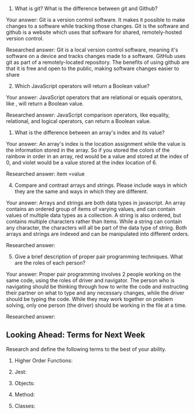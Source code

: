 <!-- # ASSESSMENT 1: Tech Interview Practice Questions

Answer the following questions.

First, without external resources. Challenge yourself to answer from memory as if you were in a job interview. If you don't know the answer a good tip is to answer a simpler version of the question.

Then, research the question to expand on your answer. Even if you feel you have answered the question completely, there is always something more to learn. Write your researched answer in your OWN WORDS.

INSTRUCTOR EXAMPLE: What is a conditional statement?

Your answer:

Researched answer: -->

1. What is git? What is the difference between git and Github?

Your answer: Git is a version control software. It makes it possible to make changes to a software while tracking those changes. Git is the software and github is a website which uses that software for shared, remotely-hosted version control.

Researched answer: Git is a local version control software, meaning it's software on a device and tracks changes made to a software. GitHub uses git as part of a remotely-located repository. The benefits of using github are that it is free and open to the public, making software changes easier to share 

2. Which JavaScript operators will return a Boolean value?

Your answer: JavaScript operators that are relational or equals operators, like , will return a Boolean value.

Researched answer: JavaScript comparison operators, like equality, relational, and logical operators, can return a Boolean value.  

1. What is the difference between an array's index and its value?

Your answer: An array's index is the location assignment while the value is the information stored in the array. So if you stored the colors of the rainbow in order in an array, red would be a value and stored at the index of 0, and violet would be a value stored at the index location of 6.

Researched answer: item =value

4. Compare and contrast arrays and strings. Please include ways in which they are the same and ways in which they are different.

Your answer: Arrays and strings are both data types in javascript. An array contains an ordered group of items of varying values, and can contain values of multiple data types as a collection. A string is also ordered, but contains multiple characters rather than items. While a string can contain any character, the characters will all be part of the data type of string. Both arrays and strings are indexed and can be manipulated into different orders.

Researched answer:

5. Give a brief description of proper pair programming techniques. What are the roles of each person?

Your answer: Proper pair programming involves 2 people working on the same code, using the roles of driver and navigator. The person who is navigating should be thinking through how to write the code and instructing their partner on what to type and any necessary changes, while the driver should be typing the code. While they may work together on problem solving, only one person (the driver) should be working in the file at a time. 

Researched answer:

## Looking Ahead: Terms for Next Week

Research and define the following terms to the best of your ability.

1. Higher Order Functions:

2. Jest:

3. Objects:

4. Method:

5. Classes:

